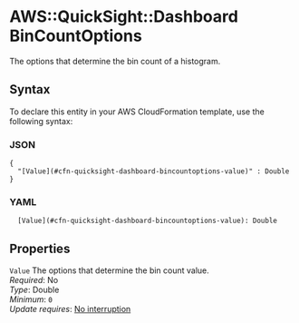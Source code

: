 # AWS::QuickSight::Dashboard BinCountOptions<a name="aws-properties-quicksight-dashboard-bincountoptions"></a>

The options that determine the bin count of a histogram\.

## Syntax<a name="aws-properties-quicksight-dashboard-bincountoptions-syntax"></a>

To declare this entity in your AWS CloudFormation template, use the following syntax:

### JSON<a name="aws-properties-quicksight-dashboard-bincountoptions-syntax.json"></a>

```
{
  "[Value](#cfn-quicksight-dashboard-bincountoptions-value)" : Double
}
```

### YAML<a name="aws-properties-quicksight-dashboard-bincountoptions-syntax.yaml"></a>

```
  [Value](#cfn-quicksight-dashboard-bincountoptions-value): Double
```

## Properties<a name="aws-properties-quicksight-dashboard-bincountoptions-properties"></a>

`Value` <a name="cfn-quicksight-dashboard-bincountoptions-value"></a>
The options that determine the bin count value\.  
_Required_: No  
_Type_: Double  
_Minimum_: `0`  
_Update requires_: [No interruption](https://docs.aws.amazon.com/AWSCloudFormation/latest/UserGuide/using-cfn-updating-stacks-update-behaviors.html#update-no-interrupt)
